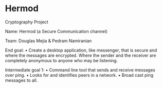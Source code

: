 # Hermod
Cryptography Project 

Name: Hermod (a Secure Communication channel)

Team: Douglas Mejia & Pedram Namiranian
 
End goal: 
•	Create a desktop application, like messenger, that is secure and where the messages are encrypted. Where the sender and the receiver are completely anonymous to anyone who may be listening. 

Intermediate goal 1:
•	Command line tool that sends and receive messages over ping.
•	Looks for and identifies peers in a network. 
•	Broad cast ping messages to all. 
